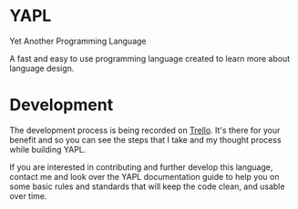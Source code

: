 # YAPL
Yet Another Programming Language

A fast and easy to use programming language created to learn more about language design.

# Development 
The development process is being recorded on <a href = "https://trello.com/b/YdI3P4F4/yapl">Trello</a>. It's there
for your benefit and so you can see the steps that I take and my thought process while building YAPL.

If you are interested in contributing and further develop this language, contact me and look over the YAPL documentation guide
to help you on some basic rules and standards that will keep the code clean, and usable over time.
